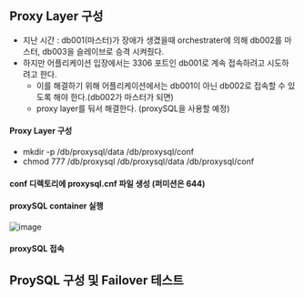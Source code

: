 ## Proxy Layer 구성

+ 지난 시간 : db001(마스터)가 장애가 생겼을때 orchestrater에 의해 db002를 마스터, db003을 슬레이브로 승격 시켜줬다.
+ 하지만 어플리케이션 입장에서는 3306 포트인 db001로 계속 접속하려고 시도하려고 한다.
  - 이를 해결하기 위해 어플리케이션에서는 db001이 아닌 db002로 접속할 수 있도록 해야 한다.(db002가 마스터가 되면)
  - proxy layer를 둬서 해결한다. (proxySQL을 사용할 예정)

#### Proxy Layer 구성
+ mkdir -p /db/proxysql/data /db/proxysql/conf
+ chmod 777 /db/proxysql /db/proxysql/data /db/proxysql/conf

#### conf 디렉토리에 proxysql.cnf 파일 생성 (퍼미션은 644)

#### proxySQL container 실행

![image](https://github.com/HyangKeunChoi/TIL-Today-I-Learned-/assets/49984996/f23ec18f-e510-4c30-b7ef-ca634489a2b7)

#### proxySQL 접속

## ProySQL 구성 및 Failover 테스트
